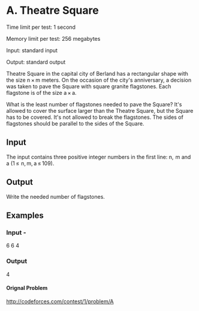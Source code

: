 # A. Theatre Square
Time limit per test: 1 second

Memory limit per test: 256 megabytes

Input: standard input

Output: standard output

Theatre Square in the capital city of Berland has a rectangular shape with the size n × m meters. On the occasion of the city's anniversary, a decision was taken to pave the Square with square granite flagstones. Each flagstone is of the size a × a.

What is the least number of flagstones needed to pave the Square? It's allowed to cover the surface larger than the Theatre Square, but the Square has to be covered. It's not allowed to break the flagstones. The sides of flagstones should be parallel to the sides of the Square.

## Input
The input contains three positive integer numbers in the first line: n,  m and a (1 ≤  n, m, a ≤ 109).

## Output
Write the needed number of flagstones.

## Examples
### Input -
6 6 4

### Output
4

#### Orignal Problem
http://codeforces.com/contest/1/problem/A
